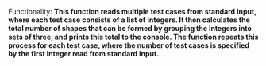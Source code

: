 Functionality: **This function reads multiple test cases from standard input, where each test case consists of a list of integers. It then calculates the total number of shapes that can be formed by grouping the integers into sets of three, and prints this total to the console. The function repeats this process for each test case, where the number of test cases is specified by the first integer read from standard input.**